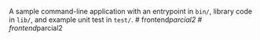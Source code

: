 A sample command-line application with an entrypoint in `bin/`, library code
in `lib/`, and example unit test in `test/`.
#   f r o n t e n d _ p a r c i a l 2  
 #   f r o n t e n d _ p a r c i a l 2  
 
